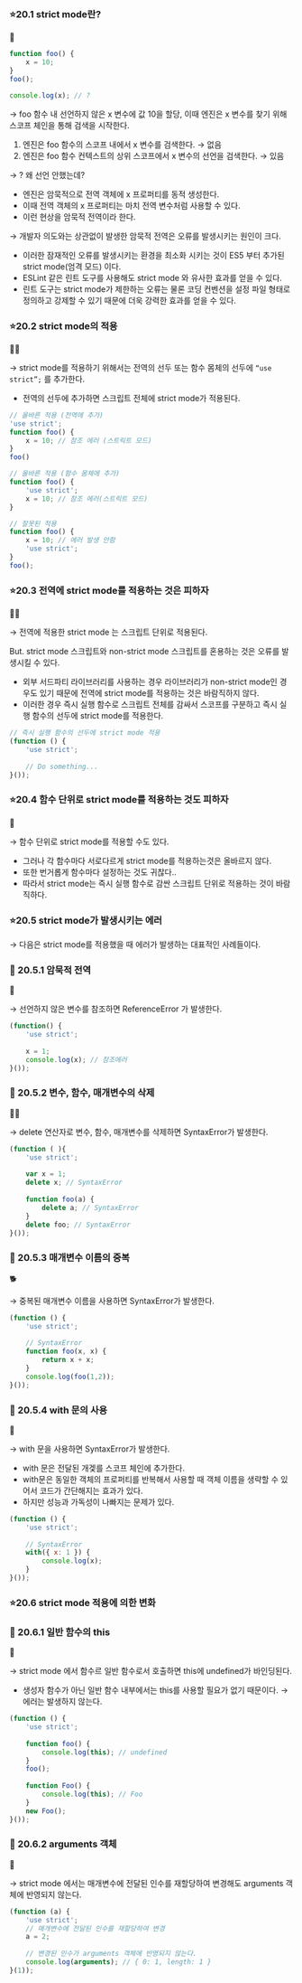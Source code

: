 ### ⭐️20.1 strict mode란?

<aside>
🧞

```jsx
function foo() {
	x = 10;
}
foo();

console.log(x); // ?
```

→ foo 함수 내 선언하지 않은 x 변수에 값 10을 할당, 이때 엔진은 x 변수를 찾기 위해 스코프 체인을 통해 검색을 시작한다.

1. 엔진은 foo 함수의 스코프 내에서 x 변수를 검색한다. → 없음
2. 엔진은 foo 함수 컨텍스트의 상위 스코프에서 x 변수의 선언을 검색한다. → 있음

→ ? 왜 선언 안했는데?

- 엔진은 암묵적으로 전역 객체에 x 프로퍼티를 동적 생성한다.
- 이때 전역 객체의 x 프로퍼티는 마치 전역 변수처럼 사용할 수 있다.
- 이런 현상을 암묵적 전역이라 한다.

→ 개발자 의도와는 상관없이 발생한 암묵적 전역은 오류를 발생시키는 원인이 크다.

- 이러한 잠재적인 오류를 발생시키는 환경을 최소화 시키는 것이 ES5 부터 추가된 strict mode(엄격 모드) 이다.
- ESLint 같은 린트 도구를 사용해도 strict mode 와 유사한 효과를 얻을 수 있다.
- 린트 도구는 strict mode가 제한하는 오류는 물론 코딩 컨벤션을 설정 파일 형태로 정의하고 강제할 수 있기 때문에 더욱 강력한 효과를 얻을 수 있다.
</aside>

### ⭐️20.2 strict mode의 적용

<aside>
🧞‍♂️

→ strict mode를 적용하기 위해서는 전역의 선두 또는 함수 몸체의 선두에 `“use strict”;` 를 추가한다.

- 전역의 선두에 추가하면 스크립트 전체에 strict mode가 적용된다.

```jsx
// 올바른 적용 (전역에 추가)
'use strict';
function foo() {
	x = 10; // 참조 에러 (스트릭트 모드)
}
foo() 

// 올바른 적용 (함수 몸체에 추가)
function foo() {
	'use strict';
	x = 10; // 참조 에러(스트릭트 모드)
}

// 잘못된 적용
function foo() {
	x = 10; // 에러 발생 안함
	'use strict';
}
foo();
```

</aside>

### ⭐️20.3 전역에 strict mode를 적용하는 것은 피하자

<aside>
🧞‍♀️

→ 전역에 적용한 strict mode 는 스크립트 단위로 적용된다.

But. strict mode 스크립트와 non-strict mode 스크립트를 혼용하는 것은 오류를 발생시킬 수 있다.

- 외부 서드파티 라이브러리를 사용하는 경우 라이브러리가 non-strict mode인 경우도 있기 때문에 전역에 strict mode를 적용하는 것은 바람직하지 않다.
- 이러한 경우 즉시 실행 함수로 스크립트 전체를 감싸서 스코프를 구분하고 즉시 실행 함수의 선두에 strict mode를 적용한다.

```jsx
// 즉시 실행 함수의 선두에 strict mode 적용
(function () {
	'use strict';
	
	// Do something...
}());
```

</aside>

### ⭐️20.4 함수 단위로 strict mode를 적용하는 것도 피하자

<aside>
🧜

→ 함수 단위로 strict mode를 적용할 수도 있다.

- 그러나 각 함수마다 서로다르게 strict mode를 적용하는것은 올바르지 않다.
- 또한 번거롭게 함수마다 설정하는 것도 귀찮다..
- 따라서 strict mode는 즉시 실행 함수로 감싼 스크립트 단위로 적용하는 것이 바람직하다.
</aside>

### ⭐️20.5 strict mode가 발생시키는 에러

→ 다음은 strict mode를 적용했을 때 에러가 발생하는 대표적인 사례들이다.

### **📌 20.5.1 암묵적 전역**

<aside>
🤼

→ 선언하지 않은 변수를 참조하면 ReferenceError 가 발생한다.

```jsx
(function() {
	'use strict';
	
	x = 1;
	console.log(x); // 참조에러
}());
```

</aside>

### **📌 20.5.2 변수, 함수, 매개변수의 삭제**

<aside>
🐕‍🦺

→ delete 연산자로 변수, 함수, 매개변수를 삭제하면 SyntaxError가 발생한다.

```jsx
(function ( ){
	'use strict';
	
	var x = 1;
	delete x; // SyntaxError
	
	function foo(a) {
		delete a; // SyntaxError
	}
	delete foo; // SyntaxError
}());
```

</aside>

### **📌 20.5.3 매개변수 이름의 중복**

<aside>
🐕

→ 중복된 매개변수 이름을 사용하면 SyntaxError가 발생한다.

```jsx
(function () {
	'use strict';
	
	// SyntaxError
	function foo(x, x) {
		return x + x;
	}
	console.log(foo(1,2));
}());
```

</aside>

### **📌 20.5.4 with 문의 사용**

<aside>
🐺

→ with 문을 사용하면 SyntaxError가 발생한다.

- with 문은 전달된 개겣를 스코프 체인에 추가한다.
- with문은 동일한 객체의  프로퍼티를 반복해서 사용할 때 객체 이름을 생략할 수 있어서 코드가 간단해지는 효과가 있다.
- 하지만 성능과 가독성이 나빠지는 문제가 있다.

```jsx
(function () {
	'use strict';
	
	// SyntaxError
	with({ x: 1 }) {
		console.log(x);
	}
}());
```

</aside>

### ⭐️20.6 strict mode 적용에 의한 변화

### **📌 20.6.1 일반 함수의 this**

<aside>
🐛

→ strict mode 에서 함수르 일반 함수로서 호출하면 this에 undefined가 바인딩된다.

- 생성자 함수가 아닌 일반 함수 내부에서는 this를 사용할 필요가 없기 때문이다. → 에러는 발생하지 않는다.

```jsx
(function () {
	'use strict';
	
	function foo() {
		console.log(this); // undefined
	}
	foo();
	
	function Foo() {
		console.log(this); // Foo
	}
	new Foo();
}());
```

</aside>

### **📌 20.6.2 arguments 객체**

<aside>
🦌

→ strict mode 에서는 매개변수에 전달된 인수를 재할당하여 변경해도 arguments 객체에 반영되지 않는다.

```jsx
(function (a) {
	'use strict';
	// 매개변수에 전달된 인수를 재할당하여 변경
	a = 2;
	
	// 변경된 인수가 arguments 객체에 반영되지 않는다.
	console.log(arguments); // { 0: 1, length: 1 }
}(1));
```

</aside>